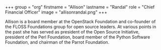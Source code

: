 +++
group = "org"
firstname = "Allison"
lastname = "Randal"
role = "Chief Financial Officer"
image = "allisonrandal.png"
+++

Allison is a board member at the OpenStack Foundation and co-founder of the FLOSS Foundations group for open source leaders. At various points in the past she has served as president of the Open Source Initiative, president of the Perl Foundation, board member of the Python Software Foundation, and chairman of the Parrot Foundation.
